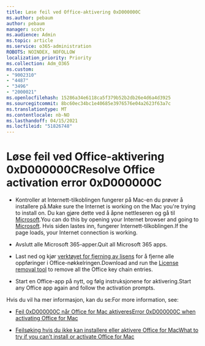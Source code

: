 ```yaml
---
title: Løse feil ved Office-aktivering 0xD000000C
ms.author: pebaum
author: pebaum
manager: scotv
ms.audience: Admin
ms.topic: article
ms.service: o365-administration
ROBOTS: NOINDEX, NOFOLLOW
localization_priority: Priority
ms.collection: Adm_O365
ms.custom:
- "9002310"
- "4487"
- "3496"
- "2000021"
ms.openlocfilehash: 15286a34e6118ca5f379b52b2db26e4d6a4d3925
ms.sourcegitcommit: 8bc60ec34bc1e40685e3976576e04a2623f63a7c
ms.translationtype: MT
ms.contentlocale: nb-NO
ms.lasthandoff: 04/15/2021
ms.locfileid: "51826748"
---
```

# <a name="resolve-office-activation-error-0xd000000c"></a><span data-ttu-id="6a750-102">Løse feil ved Office-aktivering 0xD000000C</span><span class="sxs-lookup"><span data-stu-id="6a750-102">Resolve Office activation error 0xD000000C</span></span>

- <span data-ttu-id="6a750-103">Kontroller at Internett-tilkoblingen fungerer på Mac-en du prøver å installere på.</span><span class="sxs-lookup"><span data-stu-id="6a750-103">Make sure the Internet is working on the Mac you're trying to install on.</span></span> <span data-ttu-id="6a750-104">Du kan gjøre dette ved å åpne nettleseren og gå til [Microsoft](https://www.microsoft.com).</span><span class="sxs-lookup"><span data-stu-id="6a750-104">You can do this by opening your Internet browser and going to [Microsoft](https://www.microsoft.com).</span></span> <span data-ttu-id="6a750-105">Hvis siden lastes inn, fungerer Internett-tilkoblingen.</span><span class="sxs-lookup"><span data-stu-id="6a750-105">If the page loads, your Internet connection is working.</span></span>

- <span data-ttu-id="6a750-106">Avslutt alle Microsoft 365-apper.</span><span class="sxs-lookup"><span data-stu-id="6a750-106">Quit all Microsoft 365 apps.</span></span>

- <span data-ttu-id="6a750-107">Last ned og kjør [verktøyet for fjerning av lisens](https://go.microsoft.com/fwlink/?linkid=849815) for å fjerne alle oppføringer i Office-nøkkelringen.</span><span class="sxs-lookup"><span data-stu-id="6a750-107">Download and run the [License removal tool](https://go.microsoft.com/fwlink/?linkid=849815) to remove all the Office key chain entries.</span></span>

- <span data-ttu-id="6a750-108">Start en Office-app på nytt, og følg instruksjonene for aktivering.</span><span class="sxs-lookup"><span data-stu-id="6a750-108">Start any Office app again and follow the activation prompts.</span></span>

<span data-ttu-id="6a750-109">Hvis du vil ha mer informasjon, kan du se:</span><span class="sxs-lookup"><span data-stu-id="6a750-109">For more information, see:</span></span>

- [<span data-ttu-id="6a750-110">Feil 0xD000000C når Office for Mac aktiveres</span><span class="sxs-lookup"><span data-stu-id="6a750-110">Error 0xD000000C when activating Office for Mac</span></span>](https://support.office.com/article/error-0xd000000c-when-activating-office-for-mac-da865931-4658-4829-ba2d-8133390c6d25)

- [<span data-ttu-id="6a750-111">Feilsøking hvis du ikke kan installere eller aktivere Office for Mac</span><span class="sxs-lookup"><span data-stu-id="6a750-111">What to try if you can't install or activate Office for Mac</span></span>](https://support.office.com/article/what-to-try-if-you-can-t-install-or-activate-office-for-mac-5efba2b4-b1e6-4e5f-bf3c-6ab945d03dea)
